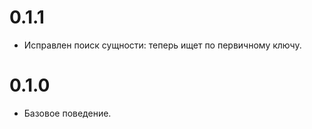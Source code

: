 # 0.1.1

- Исправлен поиск сущности: теперь ищет по первичному ключу.

# 0.1.0

- Базовое поведение.